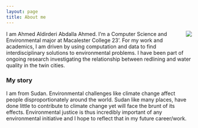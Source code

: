 ```yaml
---
layout: page
title: About me
---
```



<img align="right" style="max-width: 50%;" src=assets/img/ahmed-4.jpg markdown="0">


I am Ahmed Aldirderi Abdalla Ahmed. I’m a Computer Science and Environmental major at Macalester College 23’. For my work and academics, I am driven by using computation and data to find interdisciplinary solutions to environmental problems. I have been part of ongoing research investigating the relationship between redlining and water quality in the twin cities. 

### My story

I am from Sudan. Environmental challenges like climate change affect people disproportionately around the world. Sudan like many places, have done little to contribute to climate change yet will face the brunt of its effects. Environmental justice is thus incredibly important of any environmental initiative and I hope to reflect that in my future career/work. 

